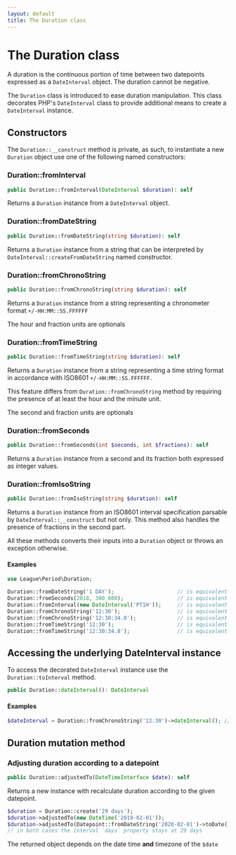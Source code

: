 ```yaml
---
layout: default
title: The Duration class
---
```


# The Duration class

A duration is the continuous portion of time between two datepoints expressed as a `DateInterval` object. The duration cannot be negative.

The `Duration` class is introduced to ease duration manipulation. This class decorates PHP's `DateInterval` class to provide additional
means to create a `DateInterval` instance.

## Constructors

The `Duration::__construct` method is private, as such, to instantiate a new `Duration` object use one of the following named constructors:

### Duration::fromInterval

~~~php
public Duration::fromInterval(DateInterval $duration): self
~~~

Returns a `Duration` instance from a `DateInterval` object.

### Duration::fromDateString

~~~php
public Duration::fromDateString(string $duration): self
~~~

Returns a `Duration` instance from a string that can be interpreted by `DateInterval::createFromDateString` named constructor.

### Duration::fromChronoString

~~~php
public Duration::fromChronoString(string $duration): self
~~~

Returns a `Duration` instance from a string representing a chronometer format `+/-HH:MM::SS.FFFFFF`

<p class="message-notice">The hour and fraction units are optionals</p>

### Duration::fromTimeString

~~~php
public Duration::fromTimeString(string $duration): self
~~~

Returns a `Duration` instance from a string representing a time string format in accordance with ISO8601 `+/-HH:MM::SS.FFFFFF`.

This feature differs from `Duration::fromChronoString` method by requiring the presence of at least the hour and the minute unit.

<p class="message-notice">The second and fraction units are optionals</p>

### Duration::fromSeconds

~~~php
public Duration::fromSeconds(int $seconds, int $fractions): self
~~~

Returns a `Duration` instance from a second and its fraction both expressed as integer values.

### Duration::fromIsoString

~~~php
public Duration::fromIsoString(string $duration): self
~~~

Returns a `Duration` instance from an ISO8601 interval specification parsable by `DateInterval::__construct` but not only.
This method also handles the presence of fractions in the second part.

All these methods converts their inputs into a `Duration` object or throws an exception otherwise.

#### Examples

~~~php
use League\Period\Duration;

Duration::fromDateString('1 DAY');                    // is equivalent to new Duration(DateInterval::createFromDateString('1 DAY'))
Duration::fromSeconds(2018, 300_000);                 // is equivalent to new Duration(new DateInterval('PT2018.3S'))
Duration::fromInterval(new DateInterval('PT1H'));     // is equivalent to new Duration(new DateInterval('PT1H'))
Duration::fromChronoString('12:30');                  // is equivalent to new Duration(new DateInterval('PT12M30S'))
Duration::fromChronoString('12:30:34.8');             // is equivalent to new Duration(new DateInterval('PT12H30M34.8S'))
Duration::fromTimeString('12:30');                    // is equivalent to new Duration(new DateInterval('PT12H30M'))
Duration::fromTimeString('12:30:34.8');               // is equivalent to new Duration(new DateInterval('PT12H30M34.8S'))
~~~

## Accessing the underlying DateInterval instance

To access the decorated `DateInterval` instance use the `Duration::toInterval` method.

~~~php
public Duration::dateInterval(): DateInterval
~~~

#### Examples

~~~php
$dateInterval = Duration::fromChronoString('12:30')->dateInterval(); //returns a DateInterval object
~~~


## Duration mutation method

### Adjusting duration according to a datepoint

~~~php
public Duration::adjustedTo(DateTimeInterface $date): self
~~~

Returns a new instance with recalculate duration according to the given datepoint.

~~~php
$duration = Duration::create('29 days');                                  // is equivalent to new Duration(DateInterval::createFromDateString('29 days'))
$duration->adjustedTo(new DateTime('2019-02-01'));                        // is equivalent to new DateInterval('P1M1D') using a non leap year
$duration->adjustedTo(Datepoint::fromDateString('2020-02-01')->toDate()); // is equivalent to new DateInterval('P1M') using a leap year
// in both cases the interval `days` property stays at 29 days
~~~

<p class="message-notice">The returned object depends on the date time <strong>and</strong> timezone of the <code>$date</code></p>
